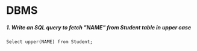 # DBMS

##### 1. Write an SQL query to fetch "NAME" from Student table in upper case
```
Select upper(NAME) from Student;
```
